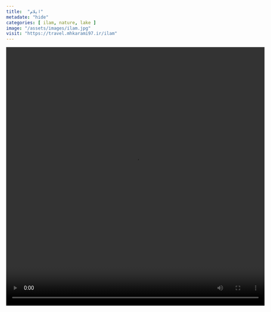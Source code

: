 ```yaml
---
title:  "ایلام"
metadate: "hide"
categories: [ ilam, nature, lake ]
image: "/assets/images/ilam.jpg"
visit: "https://travel.mhkarami97.ir/ilam"
---
```


<p align="center">
<video width="700" height="700" controls>
  <source src="/assets/vidoes/ilam.mp4" type="video/mp4">
</video>
</p>
